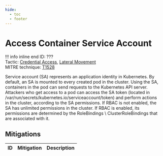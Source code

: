 ```yaml
---
hide:
  - toc
  - footer
---
```


# Access Container Service Account

!!! info inline end
    ID: ???<br>
    Tactic: [Credential Access](../CredentialAccess/index.md), [Lateral Movement](../LateralMovement/index.md) <br>
    MITRE technique: [T1528](https://attack.mitre.org/techniques/T1528/)

Service account (SA) represents an application identity in Kubernetes. By default, an SA is mounted to every created pod in the cluster. Using the SA, containers in the pod can send requests to the Kubernetes API server. Attackers who get access to a pod can access the SA token (located in /var/run/secrets/kubernetes.io/serviceaccount/token) and perform actions in the cluster, according to the SA permissions. If RBAC is not enabled, the SA has unlimited permissions in the cluster. If RBAC is enabled, its permissions are determined by the RoleBindings \ ClusterRoleBindings that are associated with it.

## Mitigations

|ID|Mitigation|Description|
|--|----------|-----------|